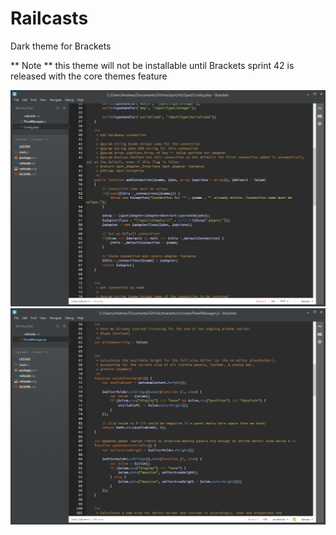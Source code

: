 Railcasts
=========

Dark theme for Brackets

** Note ** this theme will not be installable until Brackets sprint 42 is released with the core themes feature

![railcasts php](https://github.com/brackets-themes/railcasts/raw/master/railcasts_php.PNG)
![railcasts js](https://github.com/brackets-themes/railcasts/raw/master/railcasts_js.PNG)
